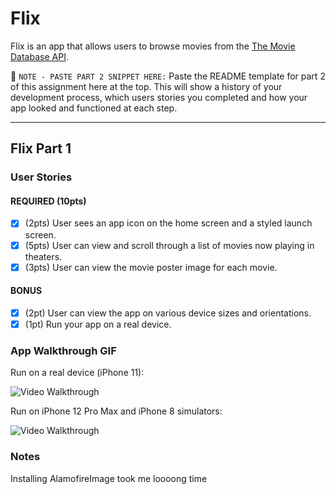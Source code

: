# Flix

Flix is an app that allows users to browse movies from the [The Movie Database API](http://docs.themoviedb.apiary.io/#).

📝 `NOTE - PASTE PART 2 SNIPPET HERE:` Paste the README template for part 2 of this assignment here at the top. This will show a history of your development process, which users stories you completed and how your app looked and functioned at each step.

---

## Flix Part 1

### User Stories

#### REQUIRED (10pts)
- [x] (2pts) User sees an app icon on the home screen and a styled launch screen.
- [x] (5pts) User can view and scroll through a list of movies now playing in theaters.
- [x] (3pts) User can view the movie poster image for each movie.

#### BONUS
- [x] (2pt) User can view the app on various device sizes and orientations.
- [x] (1pt) Run your app on a real device.

### App Walkthrough GIF
Run on a real device (iPhone 11):

<img src='https://i.imgur.com/eeAp9xQ.gif' width='' alt='Video Walkthrough' />

Run on iPhone 12 Pro Max and iPhone 8 simulators:

<img src='https://i.imgur.com/JQTtdwj.gif' width='' alt='Video Walkthrough' />

### Notes
Installing AlamofireImage took me loooong time
